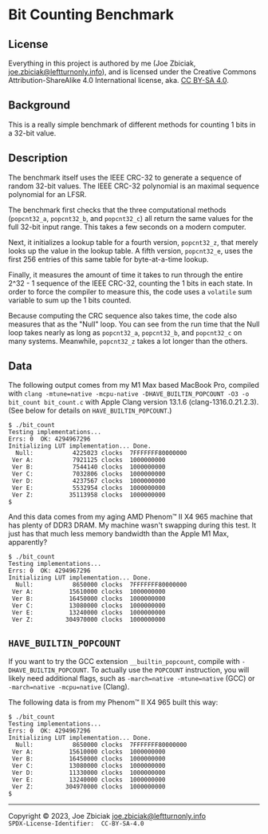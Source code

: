 # Bit Counting Benchmark
## License

Everything in this project is authored by me (Joe Zbiciak,
joe.zbiciak@leftturnonly.info), and is licensed under the Creative Commons
Attribution-ShareAlike 4.0 International license, aka.
[CC BY-SA 4.0](https://creativecommons.org/licenses/by-sa/4.0/).

## Background

This is a really simple benchmark of different methods for counting 1 bits
in a 32-bit value.


## Description

The benchmark itself uses the IEEE CRC-32 to generate a sequence of random
32-bit values.  The IEEE CRC-32 polynomial is an maximal sequence polynomial
for an LFSR.

The benchmark first checks that the three computational methods (`popcnt32_a`,
`popcnt32_b`, and `popcnt32_c`) all return the same values for the full 32-bit
input range.  This takes a few seconds on a modern computer.

Next, it initializes a lookup table for a fourth version, `popcnt32_z`, that
merely looks up the value in the lookup table.  A fifth version, `popcnt32_e`,
uses the first 256 entries of this same table for byte-at-a-time lookup.

Finally, it measures the amount of time it takes to run through the entire
2^32 - 1 sequence of the IEEE CRC-32, counting the 1 bits in each state. In
order to force the compiler to measure this, the code uses a `volatile` sum
variable to sum up the 1 bits counted.

Because computing the CRC sequence also takes time, the code also measures that
as the "Null" loop.  You can see from the run time that the Null loop takes
nearly as long as `popcnt32_a`, `popcnt32_b`, and `popcnt32_c` on many systems.
Meanwhile, `popcnt32_z` takes a lot longer than the others.

## Data

The following output comes from my M1 Max based MacBook Pro, compiled with
`clang -mtune=native -mcpu-native -DHAVE_BUILTIN_POPCOUNT -O3 -o bit_count
bit_count.c` with Apple Clang version 13.1.6 (clang-1316.0.21.2.3).  (See
below for details on `HAVE_BUILTIN_POPCOUNT`.)

```
$ ./bit_count
Testing implementations...
Errs: 0  OK: 4294967296
Initializing LUT implementation... Done.
  Null:           4225023 clocks  7FFFFFFF80000000
 Ver A:           7921125 clocks  1000000000
 Ver B:           7544140 clocks  1000000000
 Ver C:           7032806 clocks  1000000000
 Ver D:           4237567 clocks  1000000000
 Ver E:           5532954 clocks  1000000000
 Ver Z:          35113958 clocks  1000000000
$
```

And this data comes from my aging AMD Phenom™ II X4 965 machine that has
plenty of DDR3 DRAM.  My machine wasn't swapping during this test.  It just
has that much less memory bandwidth than the Apple M1 Max, apparently?

```
$ ./bit_count
Testing implementations...
Errs: 0  OK: 4294967296
Initializing LUT implementation... Done.
  Null:           8650000 clocks  7FFFFFFF80000000
 Ver A:          15610000 clocks  1000000000
 Ver B:          16450000 clocks  1000000000
 Ver C:          13080000 clocks  1000000000
 Ver E:          13240000 clocks  1000000000
 Ver Z:         304970000 clocks  1000000000
```

## `HAVE_BUILTIN_POPCOUNT`

If you want to try the GCC extension `__builtin_popcount`, compile with 
`-DHAVE_BUILTIN_POPCOUNT`. To actually use the `POPCOUNT` instruction, you
will likely need additional flags, such as `-march=native -mtune=native` (GCC)
or `-march=native -mcpu=native` (Clang).

The following data is from my Phenom™ II X4 965 built this way:

```
$ ./bit_count 
Testing implementations...
Errs: 0  OK: 4294967296
Initializing LUT implementation... Done.
  Null:           8650000 clocks  7FFFFFFF80000000
 Ver A:          15610000 clocks  1000000000
 Ver B:          16450000 clocks  1000000000
 Ver C:          13080000 clocks  1000000000
 Ver D:          11330000 clocks  1000000000
 Ver E:          13240000 clocks  1000000000
 Ver Z:         304970000 clocks  1000000000
$
```

____

Copyright © 2023, Joe Zbiciak <joe.zbiciak@leftturnonly.info>  
`SPDX-License-Identifier:  CC-BY-SA-4.0`
